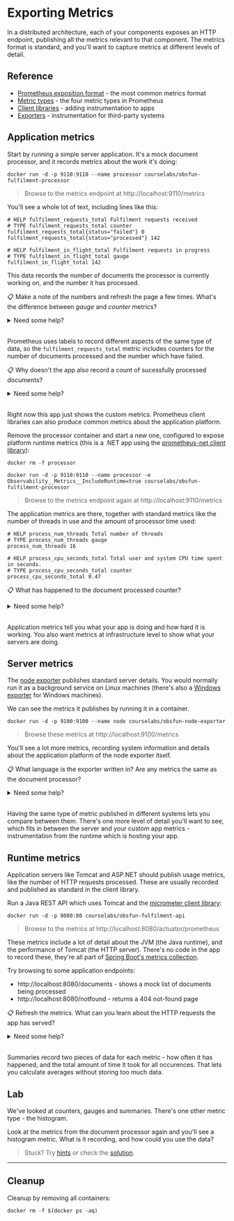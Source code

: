 # Exporting Metrics

In a distributed architecture, each of your components exposes an HTTP endpoint, publishing all the metrics relevant to that component. The metrics format is standard, and you'll want to capture metrics at different levels of detail.

## Reference

- [Prometheus exposition format](https://prometheus.io/docs/instrumenting/exposition_formats/) - the most common metrics format
- [Metric types](https://prometheus.io/docs/concepts/metric_types/) - the four metric types in Prometheus
- [Client libraries](https://prometheus.io/docs/instrumenting/clientlibs/) - adding instrumentation to apps
- [Exporters](https://prometheus.io/docs/instrumenting/exporters/) - instrumentation for third-party systems 

## Application metrics

Start by running a simple server application. It's a mock document processor, and it records metrics about the work it's doing:

```
docker run -d -p 9110:9110 --name processor courselabs/obsfun-fulfilment-processor
```

> Browse to the metrics endpoint at http://localhost:9110/metrics

You'll see a whole lot of text, including lines like this:

```
# HELP fulfilment_requests_total Fulfilment requests received
# TYPE fulfilment_requests_total counter
fulfilment_requests_total{status="failed"} 0
fulfilment_requests_total{status="processed"} 142

# HELP fulfilment_in_flight_total Fulfilment requests in progress
# TYPE fulfilment_in_flight_total gauge
fulfilment_in_flight_total 142
```

This data records the number of documents the processor is currently working on, and the number it has processed.

📋 Make a note of the numbers and refresh the page a few times. What's the difference between _gauge_ and _counter_ metrics?

<details>
  <summary>Need some help?</summary>

Counter values can increase or stay the same, they don't decrease. They're typically used to count things that have been done, which doesn't go down.

After some refreshes my processed counter increased from 142 to 4403:

```
# HELP fulfilment_requests_total Fulfilment requests received
# TYPE fulfilment_requests_total counter
fulfilment_requests_total{status="failed"} 180
fulfilment_requests_total{status="processed"} 4403
```

Gauges can go up or down (or stay the same). They're used to record a snapshot of the number of things happening right now.

After refreshing my in-flight counter went from 142 to 46:

```
# HELP fulfilment_in_flight_total Fulfilment requests in progress
# TYPE fulfilment_in_flight_total gauge
fulfilment_in_flight_total 46
```

</details><br/>

Prometheus uses labels to record different aspects of the same type of data, so the `fulfilment_requests_total` metric includes counters for the number of documents processed and the number which have failed.

📋 Why doesn't the app also record a count of sucessfully processed documents?

<details>
  <summary>Need some help?</summary>

More labels means more data to record, so you shouldn't produce metrics which can be calculated reliably from other metrics.

You can always determine the succesful count by subtracting the number of failures from the total:

```
fulfilment_requests_total{status="failed"} 180
fulfilment_requests_total{status="processed"} 4403
```

=> succesfully processed = 4403-180 = 4223

</details><br/>

Right now this app just shows the custom metrics. Prometheus client libraries can also produce common metrics about the application platform.

Remove the processor container and start a new one, configured to expose platform runtime metrics (this is a .NET app using the [prometheus-net client library](https://github.com/prometheus-net/prometheus-net)):

```
docker rm -f processor

docker run -d -p 9110:9110 --name processor -e Observability__Metrics__IncludeRuntime=true courselabs/obsfun-fulfilment-processor
```

> Browse to the metrics endpoint again at http://localhost:9110/metrics

The application metrics are there, together with standard metrics like the number of threads in use and the amount of processor time used:

```
# HELP process_num_threads Total number of threads
# TYPE process_num_threads gauge
process_num_threads 16

# HELP process_cpu_seconds_total Total user and system CPU time spent in seconds.
# TYPE process_cpu_seconds_total counter
process_cpu_seconds_total 0.47
```

📋 What has happened to the document processed counter?

<details>
  <summary>Need some help?</summary>

It's been reset - this is a new instance of the app with a new set of metrics.

Prometheus understands about resets, and if it was collecting from this app it would add the current counter values to the data from the previous instance of the app.

</details><br/>

Application metrics tell you what your app is doing and how hard it is working. You also want metrics at infrastructure level to show what your servers are doing.

## Server metrics

The [node exporter](https://github.com/prometheus/node_exporter) publishes standard server details. You would normally run it as a background service on Linux machines (there's also a [Windows exporter](https://github.com/prometheus-community/windows_exporter) for Windows machines).

We can see the metrics it publishes by running it in a container. 

```
docker run -d -p 9100:9100 --name node courselabs/obsfun-node-exporter
```

> Browse these metrics at http://localhost:9100/metrics

You'll see a lot more metrics, recording system information and details about the application platform of the node exporter itself.

📋 What language is the exporter written in? Are any metrics the same as the document processor?

<details>
  <summary>Need some help?</summary>

The exporter is written in Go - you'll see lots of metrics about the Go runtime:

```
# HELP go_goroutines Number of goroutines that currently exist.
# TYPE go_goroutines gauge
go_goroutines 8

# HELP go_info Information about the Go environment.
# TYPE go_info gauge
go_info{version="go1.15.8"} 1
```

Library authors are encouraged to publish standard metrics where possible. There isn't much instrumentation in common with a Linux server and the document processor app, but you'll see `process_cpu_seconds_total` and `process_start_time_seconds` in both.

</details><br/>

Having the same type of metric published in different systems lets you compare between them. There's one more level of detail you'll want to see, which fits in between the server and your custom app metrics - instrumentation from the runtime which is hosting your app.

## Runtime metrics

Application servers like Tomcat and ASP.NET should publish usage metrics, like the number of HTTP requests processed. These are usually recorded and published as standard in the client library.

Run a Java REST API which uses Tomcat and the [micrometer client library](https://micrometer.io):

```
docker run -d -p 8080:80 courselabs/obsfun-fulfilment-api
```

> Browse to the metrics at http://localhost:8080/actuator/prometheus

These metrics include a lot of detail about the JVM (the Java runtime), and the performance of Tomcat (the HTTP server). There's no code in the app to record these, they're all part of [Spring Boot's metrics collection](https://docs.spring.io/spring-boot/docs/current/reference/html/actuator.html#actuator.metrics.supported).

Try browsing to some application endpoints:

- http://localhost:8080/documents - shows a mock list of documents being processed
- http://localhost:8080/notfound - returns a 404 not-found page

📋 Refresh the metrics. What can you learn about the HTTP requests the app has served?

<details>
  <summary>Need some help?</summary>

There's a metric called `http_server_requests_seconds` which records the count of requests and the time taken to process them, split by the requested URL and the response code:

```
# HELP http_server_requests_seconds  
# TYPE http_server_requests_seconds summary
http_server_requests_seconds_count{exception="None",method="GET",outcome="SUCCESS",status="200",uri="/actuator/prometheus",} 18.0
http_server_requests_seconds_sum{exception="None",method="GET",outcome="SUCCESS",status="200",uri="/actuator/prometheus",} 0.1702426
http_server_requests_seconds_count{exception="None",method="GET",outcome="SUCCESS",status="200",uri="/documents",} 2.0
http_server_requests_seconds_sum{exception="None",method="GET",outcome="SUCCESS",status="200",uri="/documents",} 0.0521596
http_server_requests_seconds_count{exception="None",method="GET",outcome="CLIENT_ERROR",status="404",uri="/**",} 3.0
http_server_requests_seconds_sum{exception="None",method="GET",outcome="CLIENT_ERROR",status="404",uri="/**",} 0.258512
```

This is a summary gauge, you can use it to show average processing time for requests, e.g for the /documents endpoint:

```
http_server_requests_seconds_count=3.0
http_server_requests_seconds_sum=0.258512
```

=> average processing time = 0.258512 / 3.0 = 0.086 seconds per request

</details><br/>

Summaries record two pieces of data for each metric - how often it has happened, and the total amount of time it took for all occurences. That lets you calculate averages without storing too much data. 

## Lab

We've looked at counters, gauges and summaries. There's one other metric type - the histogram.

Look at the metrics from the document processor again and you'll see a histogram metric. What is it recording, and how could you use the data?

> Stuck? Try [hints](hints.md) or check the [solution](solution.md).

___
## Cleanup

Cleanup by removing all containers:

```
docker rm -f $(docker ps -aq)
```